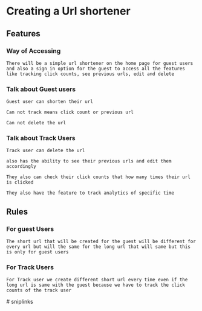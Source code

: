 
# Creating a Url shortener

## Features

### Way of Accessing

```
There will be a simple url shortener on the home page for guest users and also a sign in option for the guest to access all the features like tracking click counts, see previous urls, edit and delete

```

### Talk about Guest users

```
Guest user can shorten their url
```

```
Can not track means click count or previous url
```

```
Can not delete the url
```

### Talk about Track Users

```
Track user can delete the url
```

```
also has the ability to see their previous urls and edit them accordingly
```

```
They also can check their click counts that how many times their url is clicked
```

```
They also have the feature to track analytics of specific time
```

## Rules


### For guest Users
```
The short url that will be created for the guest will be different for every url but will the same for the long url that will same but this is only for guest users
```

### For Track Users
```
For Track user we create different short url every time even if the long url is same with the guest because we have to track the click counts of the track user
```
#   s n i p l i n k s  
 